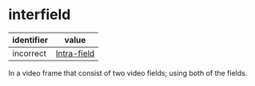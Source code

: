 # interfield

| identifier | value
| ---------- | -----
| incorrect  | [Intra-field](intra-field.md)

In a video frame that consist of two video fields; using both of the fields.